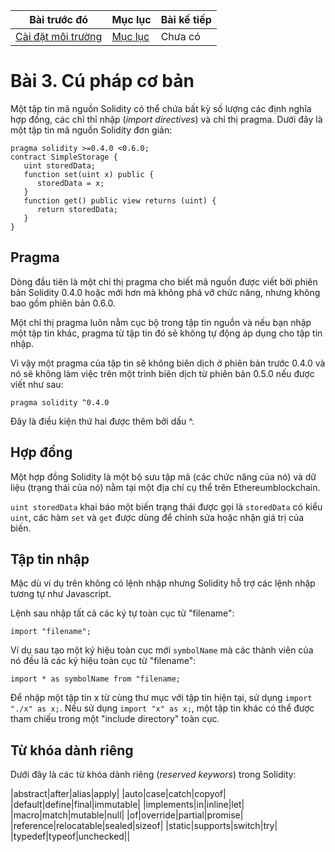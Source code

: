 |Bài trước đó|Mục lục|Bài kế tiếp|
|---|---|---|
|[Cài đặt môi trường](2_EnvironmentSetup.md)|[Mục lục](README.md)|Chưa có|

# Bài 3. Cú pháp cơ bản

Một tập tin mã nguồn Solidity có thể chứa bất kỳ số lượng các định nghĩa hợp đồng, các chỉ thỉ nhập (*import directives*) và chỉ thị pragma. Dưới đây là một tập tin mã nguồn Solidity đơn giản:

```solidity
pragma solidity >=0.4.0 <0.6.0;
contract SimpleStorage {
   uint storedData;
   function set(uint x) public {
      storedData = x;
   }
   function get() public view returns (uint) {
      return storedData;
   }
}
```

## Pragma

Dòng đầu tiên là một chỉ thị pragma cho biết mã nguồn được viết bởi phiên bản Solidity 0.4.0 hoặc mới hơn mà không phá vỡ chức năng, nhưng không bao gồm phiên bản 0.6.0.

Một chỉ thị pragma luôn nằm cục bộ trong tập tin nguồn và nếu bạn nhập một tập tin khác, pragma từ tập tin đó sẽ không tự động áp dụng cho tập tin nhập.

Vì vậy một pragma của tập tin sẽ không biên dịch ở phiên bản trước 0.4.0 và nó sẽ không làm việc trên một trình biên dịch từ phiên bản 0.5.0 nếu được viết như sau:

```solidity
pragma solidity ^0.4.0
```

Đây là điều kiện thứ hai được thêm bởi dấu ^.

## Hợp đồng

Một hợp đồng Solidity là một bộ sưu tập mã (các chức năng của nó) và dữ liệu (trạng thái của nó) nằm tại một địa chỉ cụ thể trên Ethereumblockchain.

`uint storedData` khai báo một biến trạng thái được gọi là `storedData` có kiểu `uint`, các hàm `set` và `get` được dùng để chỉnh sửa hoặc nhận giá trị của biến.

## Tập tin nhập

Mặc dù ví dụ trên không có lệnh nhập nhưng Solidity hỗ trợ các lệnh nhập tương tự như Javascript.

Lệnh sau nhập tất cả các ký tự toàn cục từ "filename":

```solidity
import "filename";
```

Ví dụ sau tạo một ký hiệu toàn cục mới `symbolName` mà các thành viên của nó đều là các ký hiệu toàn cục từ "filename":

```solidity
import * as symbolName from "filename;
```

Để nhập một tập tin x từ cùng thư mục với tập tin hiện tại, sử dụng `import "./x" as x;`. Nếu sử dụng `import "x" as x;`, một tập tin khác có thể được tham chiếu trong một "include directory" toàn cục.

## Từ khóa dành riêng

Dưới đây là các từ khóa dành riêng (*reserved keywors*) trong Solidity:

|abstract|after|alias|apply|
|auto|case|catch|copyof|
|default|define|final|immutable|
|implements|in|inline|let|
|macro|match|mutable|null|
|of|override|partial|promise|
|reference|relocatable|sealed|sizeof|
|static|supports|switch|try|
|typedef|typeof|unchecked||
